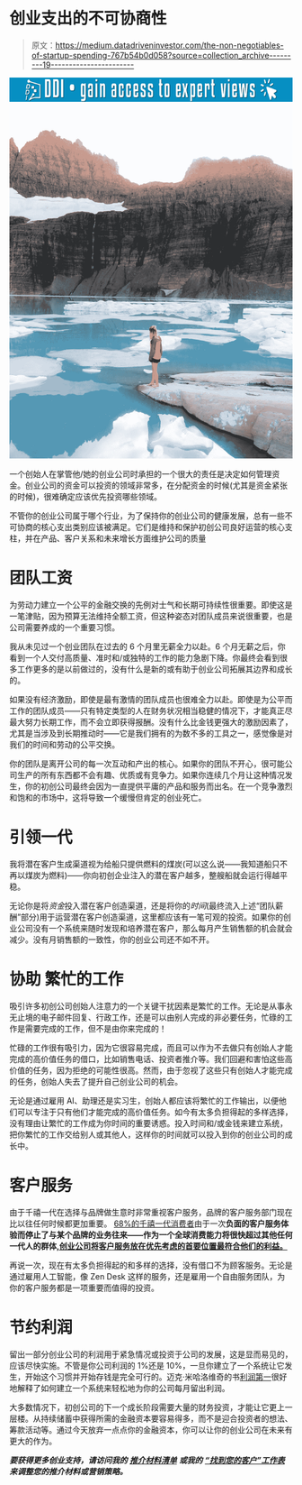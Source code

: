 # 创业支出的不可协商性

> 原文：<https://medium.datadriveninvestor.com/the-non-negotiables-of-startup-spending-767b54b0d058?source=collection_archive---------19----------------------->

[![](img/1a31ade4895e944ea1e5a1c2ad1e7257.png)](http://www.track.datadriveninvestor.com/1B9E)![](img/0c4f243d97a826241d3a047454bd4fa9.png)

一个创始人在掌管他/她的创业公司时承担的一个很大的责任是决定如何管理资金。创业公司的资金可以投资的领域非常多，在分配资金的时候(尤其是资金紧张的时候)，很难确定应该优先投资哪些领域。

不管你的创业公司属于哪个行业，为了保持你的创业公司的健康发展，总有一些不可协商的核心支出类别应该被满足。它们是维持和保护初创公司良好运营的核心支柱，并在产品、客户关系和未来增长方面维护公司的质量

# **团队工资**

为劳动力建立一个公平的金融交换的先例对士气和长期可持续性很重要。即使这是一笔津贴，因为预算无法维持全额工资，但这种姿态对团队成员来说很重要，也是公司需要养成的一个重要习惯。

我从未见过一个创业团队在过去的 6 个月里无薪全力以赴。6 个月无薪之后，你看到一个人交付高质量、准时和/或独特的工作的能力急剧下降。你最终会看到很多工作更多的是以前做过的，没有什么是新的或有助于创业公司拓展其边界和成长的。

如果没有经济激励，即使是最有激情的团队成员也很难全力以赴。即使是为公平而工作的团队成员——只有特定类型的人在财务状况相当稳健的情况下，才能真正尽最大努力长期工作，而不会立即获得报酬。没有什么比金钱更强大的激励因素了，尤其是当涉及到长期推动时——它是我们拥有的为数不多的工具之一，感觉像是对我们的时间和劳动的公平交换。

你的团队是离开公司的每一次互动和产出的核心。如果你的团队不开心，很可能公司生产的所有东西都不会有趣、优质或有竞争力。如果你连续几个月让这种情况发生，你的初创公司最终会因为一直提供平庸的产品和服务而出名。在一个竞争激烈和饱和的市场中，这将导致一个缓慢但肯定的创业死亡。

# **引领一代**

我将潜在客户生成渠道视为给船只提供燃料的煤炭(可以这么说——我知道船只不再以煤炭为燃料)——你向初创企业注入的潜在客户越多，整艘船就会运行得越平稳。

无论你是将*资金*投入潜在客户创造渠道，还是将你的*时间*(最终流入上述“团队薪酬”部分)用于运营潜在客户创造渠道，这里都应该有一笔可观的投资。如果你的创业公司没有一个系统来随时发现和培养潜在客户，那么每月产生销售额的机会就会减少。没有月销售额的一致性，你的创业公司还不如不开。

# **协助** **繁忙的工作**

吸引许多初创公司创始人注意力的一个关键干扰因素是繁忙的工作。无论是从事永无止境的电子邮件回复、行政工作，还是可以由别人完成的非必要任务，忙碌的工作是需要完成的工作，但不是由你来完成的！

忙碌的工作很有吸引力，因为它很容易完成，而且可以作为不去做只有创始人才能完成的高价值任务的借口，比如销售电话、投资者推介等。我们回避和害怕这些高价值的任务，因为拒绝的可能性很高。然而，由于忽视了这些只有创始人才能完成的任务，创始人失去了提升自己创业公司的机会。

无论是通过雇用 AI、助理还是实习生，创始人都应该将繁忙的工作输出，以便他们可以专注于只有他们才能完成的高价值任务。如今有太多负担得起的多样选择，没有理由让繁忙的工作成为你时间的重要诱惑。投入时间和/或金钱来建立系统，把你繁忙的工作交给别人或其他人，这样你的时间就可以投入到你的创业公司的成长中。

# **客户服务**

由于千禧一代在选择与品牌做生意时非常重视客户服务，品牌的客户服务部门现在比以往任何时候都更加重要。 [68%的千禧一代消费者](https://www.inc.com/ryan-jenkins/5-ways-millennials-are-reshaping-customer-service-experiences.html)由于一次**负面的客户服务体验而停止了与某个品牌的业务往来——作为一个全球消费能力将很快超过其他任何一代人的群体[,创业公司将客户服务放在优先考虑的首要位置最符合他们的利益。](https://www.ft.com/content/f81ac17a-68ae-11e8-b6eb-4acfcfb08c11)**

再说一次，现在有太多负担得起的和多样的选择，没有借口不为顾客服务。无论是通过雇用人工智能，像 Zen Desk 这样的服务，还是雇用一个自由服务团队，为你的客户服务都是一项重要而值得的投资。

# **节约利润**

留出一部分创业公司的利润用于紧急情况或投资于公司的发展，这是显而易见的，应该尽快实施。不管是你公司利润的 1%还是 10%，一旦你建立了一个系统让它发生，开始这个习惯并开始存钱是完全可行的。迈克·米哈洛维奇的书[利润第一](https://www.amazon.com/Profit-First-Transform-Cash-Eating-Money-Making-ebook/dp/B01HCGYTH4)很好地解释了如何建立一个系统来轻松地为你的公司每月留出利润。

大多数情况下，初创公司的下一个成长阶段需要大量的财务投资，才能让它更上一层楼。从持续储蓄中获得所需的金融资本要容易得多，而不是迎合投资者的想法、筹款活动等。通过今天放弃一点点你的金融资本，你可以让你的创业公司在未来有更大的作为。

***要获得更多创业支持，请访问我的*** [***推介材料清单***](https://www.ascent-strategy.com/pitchdeckchecklist) ***或我的*** [***“找到您的客户”工作表***](https://www.ascent-strategy.com/findcustomers) ***来调整您的推介材料或营销策略。***